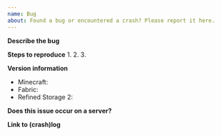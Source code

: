 ```yaml
---
name: Bug
about: Found a bug or encountered a crash? Please report it here.
---
```


<!-- Thank you for filing a bug! -->
<!-- Please fill out the issue template, or your issue might get closed. -->

**Describe the bug**

**Steps to reproduce**
1.
2.
3.

**Version information**
- Minecraft: 
- Fabric:
- Refined Storage 2:

**Does this issue occur on a server?**

**Link to (crash)log**
<!-- Please don't paste your (crash)log in here. Use Pastebin or GitHub Gist. -->

